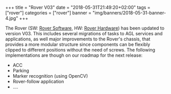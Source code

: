 +++
title = "Rover V03"
date = "2018-05-31T21:49:20+02:00"
tags = ["rover"]
categories = ["rover"]
banner = "img/banners/2018-05-31-banner-4.jpg"
+++

The Rover (SW: [Rover Software](https://app4mc-rover.github.io/rover-docs/), HW: [Rover Hardware](https://wiki.eclipse.org/APP4MC/Rover)) has been updated to version V03. This includes several migrations of tasks to AGL services and applications, as well major improvements to the Rover's chassis, that provides a more modular structure since components can be flexibly clipped to different positions without the need of screws.
The following implementations are though on our roadmap for the next release:

* ACC
* Parking
* Marker recognition (using OpenCV)
* Rover-follow application
* ....

